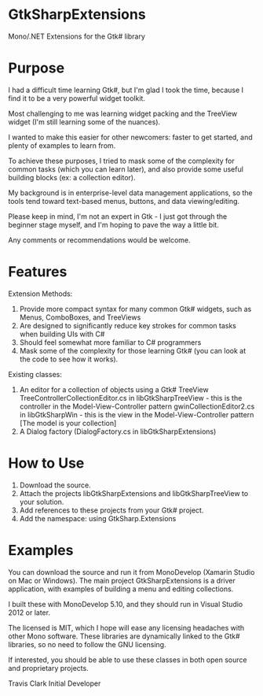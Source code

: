 # GtkSharpExtensions
Mono/.NET Extensions for the Gtk# library

Purpose
=======

I had a difficult time learning Gtk#, but I'm glad I took the time, because I find it to be a very powerful widget toolkit.

Most challenging to me was learning widget packing and the TreeView widget (I'm still learning some of the nuances).


I wanted to make this easier for other newcomers: faster to get started, and plenty of examples to learn from.

To achieve these purposes, I tried to mask some of the complexity for common tasks (which you can learn later), and also provide some useful building blocks (ex: a collection editor).


My background is in enterprise-level data management applications, so the tools tend toward text-based menus, buttons, and data viewing/editing.


Please keep in mind, I'm not an expert in Gtk - I just got through the beginner stage myself, and I'm hoping to pave the way a little bit.

Any comments or recommendations would be welcome.


Features
========

Extension Methods:
1. Provide more compact syntax for many common Gtk# widgets, such as Menus, ComboBoxes, and TreeViews
2. Are designed to significantly reduce key strokes for common tasks when building UIs with C#
3. Should feel somewhat more familiar to C# programmers
4. Mask some of the complexity for those learning Gtk# (you can look at the code to see how it works).

Existing classes:
1. An editor for a collection of objects using a Gtk# TreeView
    TreeControllerCollectionEditor.cs in libGtkSharpTreeView - this is the controller in the Model-View-Controller pattern
    gwinCollectionEditor2.cs in libGtkSharpWin - this is the view in the Model-View-Controller pattern
    [The model is your collection]
2. A Dialog factory (DialogFactory.cs in libGtkSharpExtensions)


How to Use
==========

1. Download the source.
2. Attach the projects libGtkSharpExtensions and libGtkSharpTreeView to your solution.
3. Add references to these projects from your Gtk# project.
4. Add the namespace: using GtkSharp.Extensions


Examples
========

You can download the source and run it from MonoDevelop (Xamarin Studio on Mac or Windows).
The main project GtkSharpExtensions is a driver application, with examples of building a menu and editing collections.


I built these with MonoDevelop 5.10, and they should run in Visual Studio 2012 or later.

The licensed is MIT, which I hope will ease any licensing headaches with other Mono software.
These libraries are dynamically linked to the Gtk# libraries, so no need to follow the GNU licensing.

If interested, you should be able to use these classes in both open source and proprietary projects.


Travis Clark
Initial Developer

